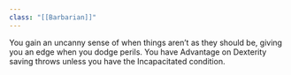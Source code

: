 ```yaml
---
class: "[[Barbarian]]"
---
```

You gain an uncanny sense of when things aren’t as they should be, giving you an edge when you dodge perils. You have Advantage on Dexterity saving throws unless you have the Incapacitated condition.